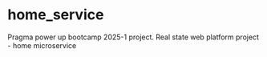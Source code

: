 # home_service
Pragma power up bootcamp 2025-1 project. Real state web platform project - home microservice 

